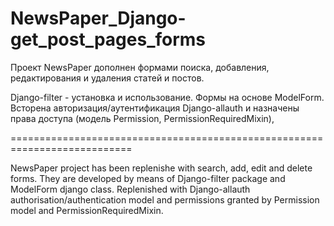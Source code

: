   # NewsPaper_Django-get_post_pages_forms  



 Проект NewsPaper дополнен формами поиска, добавления, редактирования и удаления статей и постов.
 
 Django-filter - установка и использование. Формы на основе ModelForm.
 Всторена авторизация/аутентификация Django-allauth и назначены права доступа (модель Permission, PermissionRequiredMixin),
 
===========================================================================

  NewsPaper project has been replenishe with search, add, edit and delete forms. They are developed 
  by means of Django-filter package and ModelForm django class.
  Replenished with Django-allauth authorisation/authentication model and permissions granted by Permission model and PermissionRequiredMixin.
